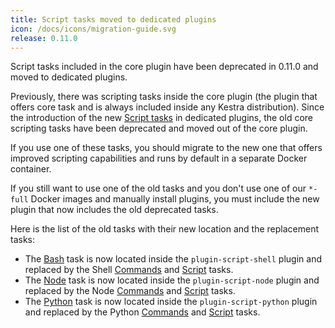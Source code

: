```yaml
---
title: Script tasks moved to dedicated plugins
icon: /docs/icons/migration-guide.svg
release: 0.11.0
---
```


Script tasks included in the core plugin have been deprecated in 0.11.0 and moved to dedicated plugins.

Previously, there was scripting tasks inside the core plugin (the plugin that offers core task and is always included inside any Kestra distribution). Since the introduction of the new [Script tasks](../../04.workflow-components/01.tasks/02.scripts/index.md) in dedicated plugins, the old core scripting tasks have been deprecated and moved out of the core plugin.

If you use one of these tasks, you should migrate to the new one that offers improved scripting capabilities and runs by default in a separate Docker container.

If you still want to use one of the old tasks and you don't use one of our `*-full` Docker images and manually install plugins, you must include the new plugin that now includes the old deprecated tasks.

Here is the list of the old tasks with their new location and the replacement tasks:

- The [Bash](/plugins/plugin-script-shell/tasks/io.kestra.core.tasks.scripts.bash) task is now located inside the `plugin-script-shell` plugin and replaced by the Shell [Commands](/plugins/plugin-script-shell/tasks/io.kestra.plugin.scripts.shell.commands) and [Script](/plugins/plugin-script-shell/tasks/io.kestra.plugin.scripts.shell.script) tasks.
- The [Node](/plugins/plugin-script-node/tasks/io.kestra.plugin.core.scripts.Node) task is now located inside the `plugin-script-node` plugin and replaced by the Node [Commands](/plugins/plugin-script-node/tasks/io.kestra.plugin.scripts.node.commands) and [Script](/plugins/plugin-script-node/tasks/io.kestra.plugin.scripts.node.script) tasks.
- The [Python](/plugins/plugin-script-python/tasks/io.kestra.core.tasks.scripts.python) task is now located inside the `plugin-script-python` plugin and replaced by the Python [Commands](/plugins/plugin-script-python/tasks/io.kestra.plugin.scripts.python.commands) and [Script](/plugins/plugin-script-python/tasks/io.kestra.plugin.scripts.python.script) tasks.
